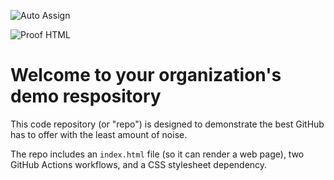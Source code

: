 ![Auto Assign](https://github.com/Capstone-CC25-CF260-CoffeMatch/demo-repository/actions/workflows/auto-assign.yml/badge.svg)

![Proof HTML](https://github.com/Capstone-CC25-CF260-CoffeMatch/demo-repository/actions/workflows/proof-html.yml/badge.svg)

# Welcome to your organization's demo respository
This code repository (or "repo") is designed to demonstrate the best GitHub has to offer with the least amount of noise.

The repo includes an `index.html` file (so it can render a web page), two GitHub Actions workflows, and a CSS stylesheet dependency.
